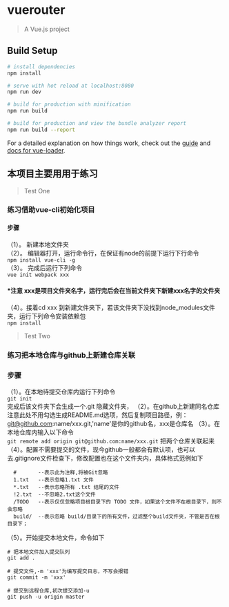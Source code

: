 # vuerouter

> A Vue.js project

## Build Setup

``` bash
# install dependencies
npm install

# serve with hot reload at localhost:8080
npm run dev

# build for production with minification
npm run build

# build for production and view the bundle analyzer report
npm run build --report
```

For a detailed explanation on how things work, check out the [guide](http://vuejs-templates.github.io/webpack/) and [docs for vue-loader](http://vuejs.github.io/vue-loader).


## 本项目主要用用于练习  

> Test One

### 练习借助vue-cli初始化项目

#### 步骤  
（1）。 新建本地文件夹    
（2）。 编辑器打开，运行命令行，在保证有node的前提下运行下行命令    
`npm install vue-cli -g`  
（3）。 完成后运行下列命令  
`vue init webpack xxx`  

#### *注意 xxx是项目文件夹名字，运行完后会在当前文件夹下新建xxx名字的文件夹

（4）。接着cd xxx 到新建文件夹下，若该文件夹下没找到node_modules文件夹，运行下列命令安装依赖包  
`npm install`  

> Test Two  

### 练习把本地仓库与github上新建仓库关联

### 步骤  
（1）。在本地待提交仓库内运行下列命令  
`git init`  
完成后该文件夹下会生成一个.git 隐藏文件夹，
（2）。在github上新建同名仓库    
注意此处不用勾选生成README.md选项，然后复制项目路径，例：git@github.com:name/xxx.git,'name'是你的github名，xxx是仓库名
（3）。在本地仓库内输入以下命令  
`git remote add origin git@github.com:name/xxx.git` 把两个仓库关联起来  
（4）。配置不需要提交的文件，现今github一般都会有默认项，也可以去.gitignore文件检查下，修改配置也在这个文件夹内，具体格式范例如下  

```
  #       --表示此为注释,将被Git忽略   
  1.txt   --表示忽略1.txt 文件   
  *.txt   --表示忽略所有 .txt 结尾的文件   
  !2.txt  --不忽略2.txt这个文件   
  /TODO   --表示仅仅忽略项目根目录下的 TODO 文件，如果这个文件不在根目录下，则不会忽略  
  build/  --表示忽略 build/目录下的所有文件，过滤整个build文件夹，不管是否在根目录下；
```  
（5）。开始提交本地文件，命令如下  
```
# 把本地文件加入提交队列
git add .  

# 提交文件,-m 'xxx'为编写提交日志，不写会报错   
git commit -m 'xxx'

# 提交到远程仓库,初次提交添加-u  
git push -u origin master
```
